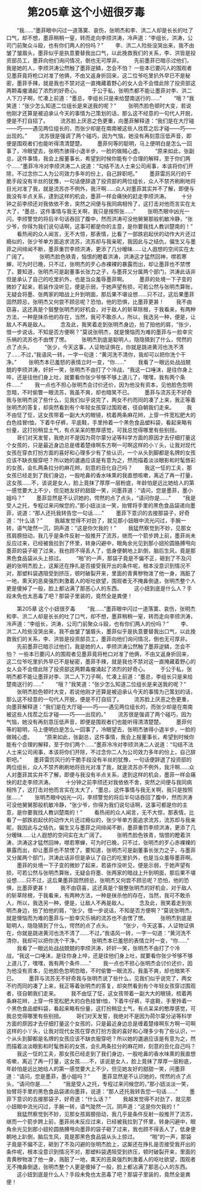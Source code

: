 # 　　第205章 这个小妞很歹毒
　　“我……”墨菲眼中闪过一道落寞、哀伤，张明杰和李、洪二人却是长长的吐了口气，却不想，墨菲稍稍一窒，转而走向李颀洪涛，冷声道：“李组长，洪涛，公司门前聚众斗殴，也有你们两人的份吗？”
　　李、洪二人险些没哭出来，我不由皱了皱眉头，墨菲似乎是执意要替我出口气，以此挽救我们的关系，李、洪皆是投资部员工，墨菲向他们询问情况，倒也无可厚非。
　　先前墨菲已暗示过他们，我是她的人，李颀洪涛公然触了墨菲逆鳞，怎会不怕？ 一些本已要闪人的围观者见墨菲竟将枪口对准了他俩，不由又返身折回来，这二位爷吃里扒外早已不是秘密，墨菲手辣，就是我也不禁对这一直掩藏着野心的女人会不会借此除了投资部这两颗毒瘤涌起了浓烈的好奇心。
　　于公于私，张明杰都不能让墨菲对李、洪二人下刀子啊，忙凑上前道：“墨总，李组长只是来给楚南送行的……”
　　“哦？”我笑道：“张少怎么知道二位组长是来送我的呢？”
　　张明杰脸色顿时大变，若说他刚才还算是被迫承认今天的事情为己策划的话，那么这不经意的一句代人开脱，便是不打自招了。
　　流苏脸上厌恶之色更重，向墨菲解释道：“我们是在大厅碰——巧——遇见两位组长的，而张少却是在南南被这些人找茬之后才碰——巧——出现的。”
　　流苏很是强调了两个碰巧，因为气恼，她没有再刻意压低声音，即便是围观者们也能听得清清楚楚。
　　墨菲何等的聪明，马上便明白是怎么一回事了，冷眼望去，张明杰骇得小退半步，一脸的做贼心虚。
　　“原来如此，张副总，这件事情，我会上报董事长，希望到时候你能有个合理的解释，至于你们两个……”墨菲冷冷对李颀洪涛二人说道：“勾结不法人士来公司闹事，本该将你们开除，不过念你二人为公司效力多年的份上，自己辞职吧。”
　　墨菲雷厉风行的干脆手段没有半丝的犹豫，一句话便辞退了投资部的两位组长，众人不禁齐刷刷地将目光对准了我，就是流苏亦不例外，我汗啊……众人对墨菲其实并不了解，即便与我没有半点关系，逮到这样的机会，墨菲一样会痛快的赶走李颀洪涛。
　　十分钟之前李颀还对我依依不舍，突然之间便与我同病相怜了，这打击对他而言实在太大了，“墨总，这件事情与我无关啊，我只是按照张……”
　　张明杰眼中凶光一闪，李颀警觉的将后半句话吞回了腹中，然而洪涛可没他舅舅那般机敏冷静，“张少爷，你得为我们说句话啊，这事可都是你的主意，是你要我找人教训楚南的！”
　　看热闹的众人闻言，无不大惊，那表情，比看了一部跌宕起伏的动作大片还过瘾似的，张少爷单方面追求流苏，流苏却与我亲昵，我因此与之结仇，偏生又与墨菲之间绯闻不断，墨菲重罚李颀洪涛，更添了几分暧昧……让人遐想的空间实在太广阔了。
　　张明杰脸色铁青，恼恨的瞪着洪涛，洪涛这才猛然回神，噤若寒蝉，可为时已晚，只不过，张明杰的歹心赤裸裸的暴露而出，却让墨菲也不禁愣了。要知道，张明杰可是副董事长张力之子，与墨菲又分属两个部门，洪涛此话非但是承认了自己的吃里扒外，也是当众羞辱墨菲啊。
　　墨菲的处境一下子变的微妙了起来，若装作没听见，便是示弱，于她声望有损，可若公然与张明杰算账，无疑会将墨、张两家的暗战上升到明面，那后果不堪设想……只不过，这后果墨菲固然顾忌，张明杰又何尝不顾忌呢？恐怕，他的恐惧，比墨菲更甚！
　　我不由窃喜，这还真是个狠整张明杰的好机会，对于敌人的斩草除根，于我看来，有两种方法，一种是抹杀他的存在，当然，我可不敢杀人，所以，我选另一种，便是，让敌人不再是敌人。
　　念及此，我笑着走到张明杰身边，拍了拍他的肩，“张少，借一步说话，不知是否方便啊？”莫说张明杰，就是懊恼而为难的墨菲与一脸幸灾乐祸的流苏也不由愣了愣。
　　张明杰到底是聪明人，隐隐猜到了什么，愕然的点了点头。
　　“张少，今天这事，人证物证俱在，你就是跳进黄河也洗不清了……不过，”我语风一转，一字一句道：“黄河洗不清你，我却可以把你洗个干净。”
　　张明杰本已羞怒的表情立时一变，“你……”
　　我看了一眼远处战战兢兢的李颀洪涛，奸奸一笑，张明杰不由打了个冷战，“我这一口唾沫，是往你身上啐，还是往他们身上吐，就要看你张少爷够不够上道儿了，嘿嘿，我有两个条件……”
　　我一点也不担心张明杰会讨价还价，因为他没有资本，见他脸色忽明忽暗，不时偷瞥一眼流苏，我虽不爽，却也暗笑不已。
　　墨菲与流苏无不好奇我与张明杰说了些什么，见我们似乎说完了，两女不约而同的凑了上来，我正等着张明杰的答复，却突然看到有个年轻女孩穿过围观者，径自朝我们走来。
　　我不由怔了怔，这女孩带着一副大大的眼镜，梳着两条麻花辫，上穿一件宽松肥大的白色挂冒t恤，下着牛仔裤，平底鞋，手里拎着一个黑色食品塑料袋，看起来略有份量，这打扮稍显土气，有点呆呆的憨厚感觉，可我总觉得哪里有些别扭。
　　哥们对天发誓，我绝对不是因为荷尔蒙分泌等科学方面的原因才去仔细打量这个女孩的，只是最近身边总是缠着楚缘啊东方啊一可啊这样的小丫头，让我对现代女孩在穿衣打扮方面的喜好和心理多少有了些认识，一个从头到脚都是名牌的女孩应该不缺衣服穿吧？所以她的邋遢应该是有意为之，然而描着淡淡眼影和时髦唇彩的女孩，会扎两条拉分的麻花辫，刻意的丑化自己吗？
　　我这一怔的工夫，那女孩已经走到了我们身边，一股呛鼻的香水味熏的我直想咳嗽，离近了再一打量，这女孩……不，该说是女人，脸上竟抹了厚厚一层粉底，年龄怕是远比她给人的第一感觉要大上不少，但见她友好的甜甜一笑，问墨菲道：“请问，您是墨菲，墨小姐吗？”
　　墨菲显然是不认识她的，愕然的点了点头，“请问你是……”
　　“我是受人之托，专程过来问候您的，”那小妞淡淡一笑，抬臂将手里的黑色食品袋递向墨菲，说道：“那人还托我转告您一句话……”
　　墨菲下意识的去接那袋子，好奇道：“什么话？”
　　我越发觉得不对劲了，就见那小妞眼中流光闪过，手腕一转，语气陡然一沉，阴声道：“这是你欠我的！”
　　我猛然察觉到不妙，见那女孩肩膀扭动，我几乎是条件反射一般推开了流苏，继而一个箭步跨上前，墨菲尚未反应过来，已经被我拉到了怀里，转身闪避中，眼角余光见到那小妞抡圆胳膊甩向墨菲的袋子砸了过来，我也顾不得丢人了，低身便朝地上趴倒，脑后生风，竟是那黑色食品袋从头上掠过。
　　“啪”的一声，那袋子竟是不偏不正，砸到了不及闪避的张明杰脸上，这厮还在挣扎是否接受我开出的条件呢，根本没意识到情况不对，那塑料袋遇阻受到挤压，顿时破裂开来，里面的青黄秽物泼了他一身，溅脏了一地，熏天的恶臭强烈刺激着人的呕吐欲望，围观者无不掩鼻倒退，张明杰整个人更是傻掉了一般，脸上都沾满了那恶心人的东西。
　　这小妞到底是什么人？手段未免也太恶毒了吧？那袋子里装的，竟然全是粪便！

　　第205章 这个小妞很歹毒
　　“我……”墨菲眼中闪过一道落寞、哀伤，张明杰和李、洪二人却是长长的吐了口气，却不想，墨菲稍稍一窒，转而走向李颀洪涛，冷声道：“李组长，洪涛，公司门前聚众斗殴，也有你们两人的份吗？”
　　李、洪二人险些没哭出来，我不由皱了皱眉头，墨菲似乎是执意要替我出口气，以此挽救我们的关系，李、洪皆是投资部员工，墨菲向他们询问情况，倒也无可厚非。
　　先前墨菲已暗示过他们，我是她的人，李颀洪涛公然触了墨菲逆鳞，怎会不怕？ 一些本已要闪人的围观者见墨菲竟将枪口对准了他俩，不由又返身折回来，这二位爷吃里扒外早已不是秘密，墨菲手辣，就是我也不禁对这一直掩藏着野心的女人会不会借此除了投资部这两颗毒瘤涌起了浓烈的好奇心。
　　于公于私，张明杰都不能让墨菲对李、洪二人下刀子啊，忙凑上前道：“墨总，李组长只是来给楚南送行的……”
　　“哦？”我笑道：“张少怎么知道二位组长是来送我的呢？”
　　张明杰脸色顿时大变，若说他刚才还算是被迫承认今天的事情为己策划的话，那么这不经意的一句代人开脱，便是不打自招了。
　　流苏脸上厌恶之色更重，向墨菲解释道：“我们是在大厅碰——巧——遇见两位组长的，而张少却是在南南被这些人找茬之后才碰——巧——出现的。”
　　流苏很是强调了两个碰巧，因为气恼，她没有再刻意压低声音，即便是围观者们也能听得清清楚楚。
　　墨菲何等的聪明，马上便明白是怎么一回事了，冷眼望去，张明杰骇得小退半步，一脸的做贼心虚。
　　“原来如此，张副总，这件事情，我会上报董事长，希望到时候你能有个合理的解释，至于你们两个……”墨菲冷冷对李颀洪涛二人说道：“勾结不法人士来公司闹事，本该将你们开除，不过念你二人为公司效力多年的份上，自己辞职吧。”
　　墨菲雷厉风行的干脆手段没有半丝的犹豫，一句话便辞退了投资部的两位组长，众人不禁齐刷刷地将目光对准了我，就是流苏亦不例外，我汗啊……众人对墨菲其实并不了解，即便与我没有半点关系，逮到这样的机会，墨菲一样会痛快的赶走李颀洪涛。
　　十分钟之前李颀还对我依依不舍，突然之间便与我同病相怜了，这打击对他而言实在太大了，“墨总，这件事情与我无关啊，我只是按照张……”
　　张明杰眼中凶光一闪，李颀警觉的将后半句话吞回了腹中，然而洪涛可没他舅舅那般机敏冷静，“张少爷，你得为我们说句话啊，这事可都是你的主意，是你要我找人教训楚南的！”
　　看热闹的众人闻言，无不大惊，那表情，比看了一部跌宕起伏的动作大片还过瘾似的，张少爷单方面追求流苏，流苏却与我亲昵，我因此与之结仇，偏生又与墨菲之间绯闻不断，墨菲重罚李颀洪涛，更添了几分暧昧……让人遐想的空间实在太广阔了。
　　张明杰脸色铁青，恼恨的瞪着洪涛，洪涛这才猛然回神，噤若寒蝉，可为时已晚，只不过，张明杰的歹心赤裸裸的暴露而出，却让墨菲也不禁愣了。要知道，张明杰可是副董事长张力之子，与墨菲又分属两个部门，洪涛此话非但是承认了自己的吃里扒外，也是当众羞辱墨菲啊。
　　墨菲的处境一下子变的微妙了起来，若装作没听见，便是示弱，于她声望有损，可若公然与张明杰算账，无疑会将墨、张两家的暗战上升到明面，那后果不堪设想……只不过，这后果墨菲固然顾忌，张明杰又何尝不顾忌呢？恐怕，他的恐惧，比墨菲更甚！
　　我不由窃喜，这还真是个狠整张明杰的好机会，对于敌人的斩草除根，于我看来，有两种方法，一种是抹杀他的存在，当然，我可不敢杀人，所以，我选另一种，便是，让敌人不再是敌人。
　　念及此，我笑着走到张明杰身边，拍了拍他的肩，“张少，借一步说话，不知是否方便啊？”莫说张明杰，就是懊恼而为难的墨菲与一脸幸灾乐祸的流苏也不由愣了愣。
　　张明杰到底是聪明人，隐隐猜到了什么，愕然的点了点头。
　　“张少，今天这事，人证物证俱在，你就是跳进黄河也洗不清了……不过，”我语风一转，一字一句道：“黄河洗不清你，我却可以把你洗个干净。”
　　张明杰本已羞怒的表情立时一变，“你……”
　　我看了一眼远处战战兢兢的李颀洪涛，奸奸一笑，张明杰不由打了个冷战，“我这一口唾沫，是往你身上啐，还是往他们身上吐，就要看你张少爷够不够上道儿了，嘿嘿，我有两个条件……”
　　我一点也不担心张明杰会讨价还价，因为他没有资本，见他脸色忽明忽暗，不时偷瞥一眼流苏，我虽不爽，却也暗笑不已。
　　墨菲与流苏无不好奇我与张明杰说了些什么，见我们似乎说完了，两女不约而同的凑了上来，我正等着张明杰的答复，却突然看到有个年轻女孩穿过围观者，径自朝我们走来。
　　我不由怔了怔，这女孩带着一副大大的眼镜，梳着两条麻花辫，上穿一件宽松肥大的白色挂冒t恤，下着牛仔裤，平底鞋，手里拎着一个黑色食品塑料袋，看起来略有份量，这打扮稍显土气，有点呆呆的憨厚感觉，可我总觉得哪里有些别扭。
　　哥们对天发誓，我绝对不是因为荷尔蒙分泌等科学方面的原因才去仔细打量这个女孩的，只是最近身边总是缠着楚缘啊东方啊一可啊这样的小丫头，让我对现代女孩在穿衣打扮方面的喜好和心理多少有了些认识，一个从头到脚都是名牌的女孩应该不缺衣服穿吧？所以她的邋遢应该是有意为之，然而描着淡淡眼影和时髦唇彩的女孩，会扎两条拉分的麻花辫，刻意的丑化自己吗？
　　我这一怔的工夫，那女孩已经走到了我们身边，一股呛鼻的香水味熏的我直想咳嗽，离近了再一打量，这女孩……不，该说是女人，脸上竟抹了厚厚一层粉底，年龄怕是远比她给人的第一感觉要大上不少，但见她友好的甜甜一笑，问墨菲道：“请问，您是墨菲，墨小姐吗？”
　　墨菲显然是不认识她的，愕然的点了点头，“请问你是……”
　　“我是受人之托，专程过来问候您的，”那小妞淡淡一笑，抬臂将手里的黑色食品袋递向墨菲，说道：“那人还托我转告您一句话……”
　　墨菲下意识的去接那袋子，好奇道：“什么话？”
　　我越发觉得不对劲了，就见那小妞眼中流光闪过，手腕一转，语气陡然一沉，阴声道：“这是你欠我的！”
　　我猛然察觉到不妙，见那女孩肩膀扭动，我几乎是条件反射一般推开了流苏，继而一个箭步跨上前，墨菲尚未反应过来，已经被我拉到了怀里，转身闪避中，眼角余光见到那小妞抡圆胳膊甩向墨菲的袋子砸了过来，我也顾不得丢人了，低身便朝地上趴倒，脑后生风，竟是那黑色食品袋从头上掠过。
　　“啪”的一声，那袋子竟是不偏不正，砸到了不及闪避的张明杰脸上，这厮还在挣扎是否接受我开出的条件呢，根本没意识到情况不对，那塑料袋遇阻受到挤压，顿时破裂开来，里面的青黄秽物泼了他一身，溅脏了一地，熏天的恶臭强烈刺激着人的呕吐欲望，围观者无不掩鼻倒退，张明杰整个人更是傻掉了一般，脸上都沾满了那恶心人的东西。
　　这小妞到底是什么人？手段未免也太恶毒了吧？那袋子里装的，竟然全是粪便！
